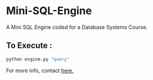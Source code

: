 # Mini-SQL-Engine

A Mini SQL Engine coded for a Database Systems Course.

## To Execute :

```bash
python engine.py "query"
```

For more info, contact [here.](mailto:vivek.kaushal@outlook.com)
